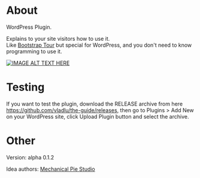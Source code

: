 # About
WordPress Plugin.

Explains to your site visitors how to use it.   
Like [Bootstrap Tour](https://bootstraptour.com/) but special for WordPress, and you don't need to know programming to use it.

[![IMAGE ALT TEXT HERE](https://img.youtube.com/vi/lf-gFjWmY9M/0.jpg)](https://www.youtube.com/watch?v=lf-gFjWmY9M)

# Testing  
  
If you want to test the plugin, download the RELEASE archive from here https://github.com/vladlu/the-guide/releases, then go to Plugins > Add New on your WordPress site, click Upload Plugin button and select the archive.

# Other 

Version: alpha 0.1.2

Idea authors: [Mechanical Pie Studio](https://mechanical-pie.com/)